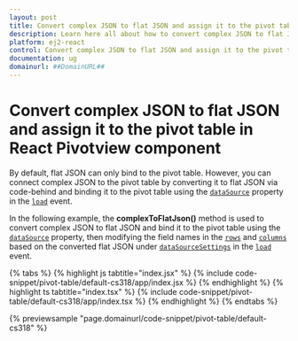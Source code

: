 ```yaml
---
layout: post
title: Convert complex JSON to flat JSON and assign it to the pivot table in component | Syncfusion
description: Learn here all about how to convert complex JSON to flat JSON and assign it to the pivot table in Syncfusion component and more.
platform: ej2-react
control: Convert complex JSON to flat JSON and assign it to the pivot table 
documentation: ug
domainurl: ##DomainURL##
---
```


<!-- markdownlint-disable MD009 -->

# Convert complex JSON to flat JSON and assign it to the pivot table in React Pivotview component

By default, flat JSON can only bind to the pivot table. However, you can connect complex JSON to the pivot table by converting it to flat JSON via code-behind and binding it to the pivot table using the [`dataSource`](https://ej2.syncfusion.com/react/documentation/api/pivotview/dataSourceSettings/#datasource) property in the [`load`](https://ej2.syncfusion.com/react/documentation/api/pivotview/#load) event.

In the following example, the **complexToFlatJson()** method is used to convert complex JSON to flat JSON and bind it to the pivot table using the [`dataSource`](https://ej2.syncfusion.com/react/documentation/api/pivotview/dataSourceSettings/#datasource) property, then modifying the field names in the [`rows`](https://ej2.syncfusion.com/vue/documentation/api/pivotview/dataSourceSettings/#rows) and [`columns`](https://ej2.syncfusion.com/react/documentation/api/pivotview/dataSourceSettingsModel/#columns) based on the converted flat JSON under [`dataSourceSettings`](https://ej2.syncfusion.com/react/documentation/api/pivotview#datasourcesettings) in the [`load`](https://ej2.syncfusion.com/react/documentation/api/pivotview/#load) event.

{% tabs %}
{% highlight js tabtitle="index.jsx" %}
{% include code-snippet/pivot-table/default-cs318/app/index.jsx %}
{% endhighlight %}
{% highlight ts tabtitle="index.tsx" %}
{% include code-snippet/pivot-table/default-cs318/app/index.tsx %}
{% endhighlight %}
{% endtabs %}

 {% previewsample "page.domainurl/code-snippet/pivot-table/default-cs318" %}